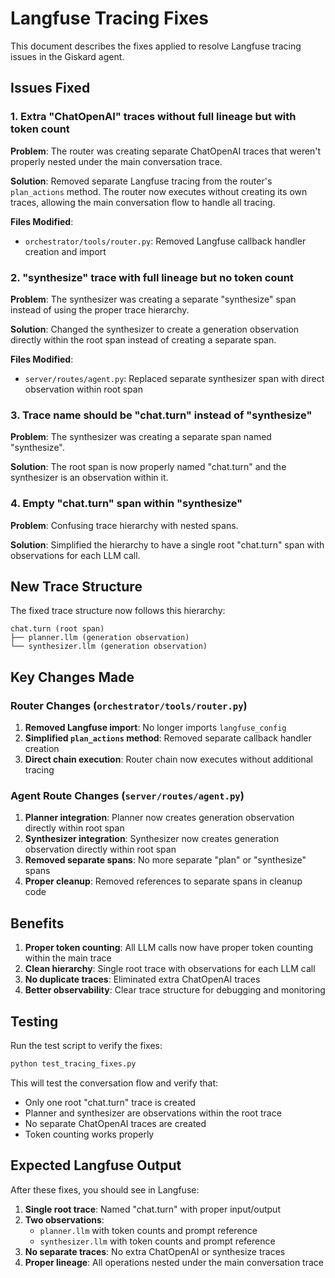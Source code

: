 # Langfuse Tracing Fixes

This document describes the fixes applied to resolve Langfuse tracing issues in the Giskard agent.

## Issues Fixed

### 1. Extra "ChatOpenAI" traces without full lineage but with token count

**Problem**: The router was creating separate ChatOpenAI traces that weren't properly nested under the main conversation trace.

**Solution**: Removed separate Langfuse tracing from the router's `plan_actions` method. The router now executes without creating its own traces, allowing the main conversation flow to handle all tracing.

**Files Modified**:
- `orchestrator/tools/router.py`: Removed Langfuse callback handler creation and import

### 2. "synthesize" trace with full lineage but no token count

**Problem**: The synthesizer was creating a separate "synthesize" span instead of using the proper trace hierarchy.

**Solution**: Changed the synthesizer to create a generation observation directly within the root span instead of creating a separate span.

**Files Modified**:
- `server/routes/agent.py`: Replaced separate synthesizer span with direct observation within root span

### 3. Trace name should be "chat.turn" instead of "synthesize"

**Problem**: The synthesizer was creating a separate span named "synthesize".

**Solution**: The root span is now properly named "chat.turn" and the synthesizer is an observation within it.

### 4. Empty "chat.turn" span within "synthesize"

**Problem**: Confusing trace hierarchy with nested spans.

**Solution**: Simplified the hierarchy to have a single root "chat.turn" span with observations for each LLM call.

## New Trace Structure

The fixed trace structure now follows this hierarchy:

```
chat.turn (root span)
├── planner.llm (generation observation)
└── synthesizer.llm (generation observation)
```

## Key Changes Made

### Router Changes (`orchestrator/tools/router.py`)

1. **Removed Langfuse import**: No longer imports `langfuse_config`
2. **Simplified `plan_actions` method**: Removed separate callback handler creation
3. **Direct chain execution**: Router chain now executes without additional tracing

### Agent Route Changes (`server/routes/agent.py`)

1. **Planner integration**: Planner now creates generation observation directly within root span
2. **Synthesizer integration**: Synthesizer now creates generation observation directly within root span
3. **Removed separate spans**: No more separate "plan" or "synthesize" spans
4. **Proper cleanup**: Removed references to separate spans in cleanup code

## Benefits

1. **Proper token counting**: All LLM calls now have proper token counting within the main trace
2. **Clean hierarchy**: Single root trace with observations for each LLM call
3. **No duplicate traces**: Eliminated extra ChatOpenAI traces
4. **Better observability**: Clear trace structure for debugging and monitoring

## Testing

Run the test script to verify the fixes:

```bash
python test_tracing_fixes.py
```

This will test the conversation flow and verify that:
- Only one root "chat.turn" trace is created
- Planner and synthesizer are observations within the root trace
- No separate ChatOpenAI traces are created
- Token counting works properly

## Expected Langfuse Output

After these fixes, you should see in Langfuse:

1. **Single root trace**: Named "chat.turn" with proper input/output
2. **Two observations**: 
   - `planner.llm` with token counts and prompt reference
   - `synthesizer.llm` with token counts and prompt reference
3. **No separate traces**: No extra ChatOpenAI or synthesize traces
4. **Proper lineage**: All operations nested under the main conversation trace

